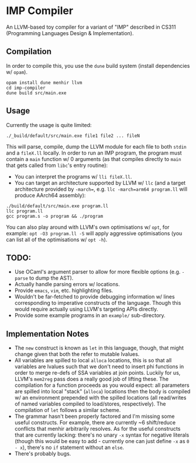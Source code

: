 # IMP Compiler
An LLVM-based toy compiler for a variant of "IMP" described in CS311 (Programming Languages Design & Implementation). 

## Compilation
In order to compile this, you use the `dune` build system (install dependencies w/ `opam`).
```
opam install dune menhir llvm
cd imp-compiler
dune build src/main.exe
```

## Usage
Currently the usage is quite limited:
```
./_build/default/src/main.exe file1 file2 ... fileN
```
This will parse, compile, dump the LLVM module for each file to both `stdin` and a `fileX.ll` locally.
In order to run an IMP program, the program must contain a `main` function w/ 0 arguments (as that compiles directly to `main` that gets called from `libc`'s entry routine):

- You can interpret the programs w/ `lli fileX.ll`.
- You can target an architecture supported by LLVM w/ `llc` (and a target architecture provided by `-march=`, e.g. `llc -march=arm64 program.ll` will produce AArch64 assembly):
```
./build/default/src/main.exe program.ll
llc program.ll
gcc program.s -o program && ./program
```
You can also play around with LLVM's own optimisations w/ `opt`, for example: `opt -O3 program.ll -S` will apply aggressive optimisations (you can list all of the optimisations w/ `opt -h`).

## TODO:
- Use OCaml's argument parser to allow for more flexible options (e.g. `-parse` to dump the AST).
- Actually handle parsing errors w/ locations.
- Provide `emacs`, `vim`, etc. highlighting files.
- Wouldn't be far-fetched to provide debugging information w/ lines corresponding to imperative constructs of the language. Though this would require actually using LLVM's targeting APIs directly.
- Provide some example programs in an `example/` sub-directory.
## Implementation Notes 
- The `new` construct is known as `let` in this language, though, that might change given that both the refer to mutable lvalues.
- All variables are spilled to local `alloca` locations, this is so that all variables are lvalues such that we don't need to insert phi functions in order to merge re-defs of SSA variables at join points. Luckily for us, LLVM's `mem2reg` pass does a really good job of lifting these. The compilation for a function proceeds as you would expect: all parameters are spilled into local "stack" (`alloca`) locations then the body is compiled w/ an environment prepended with the spilled locations (all read/writes of named variables compiled to load/stores, respectively). The compilation of `let` follows  a similar scheme.
- The grammar hasn't been properly factored and I'm missing some useful constructs. For example, there are currently ~6  shift/reduce conflicts that menhir arbitrarily resolves. As for the useful constructs that are currently lacking: there's no unary `-x` syntax for negative literals (though this would be easy to add - currently one can just define `-x` as `0 - x`), there's no `if` statement without an `else`.
- There's probably bugs. 